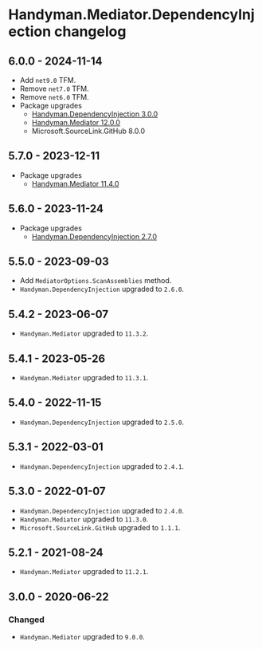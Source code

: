# Handyman.Mediator.DependencyInjection changelog

## 6.0.0 - 2024-11-14

* Add `net9.0` TFM.
* Remove `net7.0` TFM.
* Remove `net6.0` TFM.
* Package upgrades
  * [Handyman.DependencyInjection 3.0.0](../../Handyman.DependencyInjection/docs/changelog.md#300---2024-11-13)
  * [Handyman.Mediator 12.0.0](../../Handyman.Mediator/docs/changelog.md#1200---2024-11-13)
  * Microsoft.SourceLink.GitHub 8.0.0

## 5.7.0 - 2023-12-11

* Package upgrades
  * [Handyman.Mediator 11.4.0](../../Handyman.Mediator/docs/changelog.md#1140---2023-11-16)

## 5.6.0 - 2023-11-24

* Package upgrades
  * [Handyman.DependencyInjection 2.7.0](../../Handyman.DependencyInjection/docs/changelog.md#270---2023-11-23)

## 5.5.0 - 2023-09-03

* Add `MediatorOptions.ScanAssemblies` method.
* `Handyman.DependencyInjection` upgraded to `2.6.0`.

## 5.4.2 - 2023-06-07

* `Handyman.Mediator` upgraded to `11.3.2`.

## 5.4.1 - 2023-05-26

* `Handyman.Mediator` upgraded to `11.3.1`.

## 5.4.0 - 2022-11-15

* `Handyman.DependencyInjection` upgraded to `2.5.0`.

## 5.3.1 - 2022-03-01

* `Handyman.DependencyInjection` upgraded to `2.4.1`.

## 5.3.0 - 2022-01-07

* `Handyman.DependencyInjection` upgraded to `2.4.0`.
* `Handyman.Mediator` upgraded to `11.3.0`.
* `Microsoft.SourceLink.GitHub` upgraded to `1.1.1`.

## 5.2.1 - 2021-08-24

* `Handyman.Mediator` upgraded to `11.2.1`.

## 3.0.0 - 2020-06-22

### Changed

* `Handyman.Mediator` upgraded to `9.0.0`.
